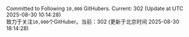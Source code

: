 Committed to Following `10,000` GitHubers. Current: <!-- FOLLOWING_COUNT -->302<!-- FOLLOWING_COUNT --> (Update at UTC <!-- LAST_UPDATED -->2025-08-30 10:14:28<!-- LAST_UPDATED -->)<br>
致力于关注`10,000`个GitHuber。当前：<!-- FOLLOWING_COUNT -->302<!-- FOLLOWING_COUNT --> (更新于北京时间 <!-- LAST_UPDATED_CST -->2025-08-30 18:14:28<!-- LAST_UPDATED_CST -->)
